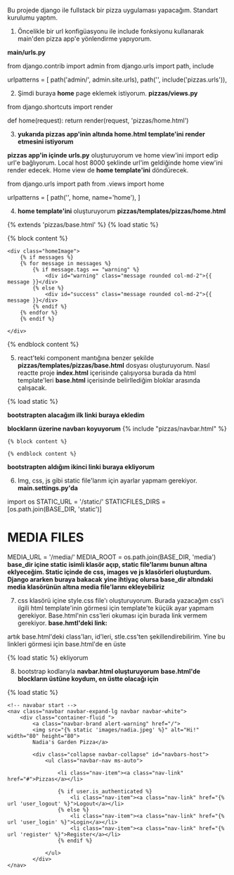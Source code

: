 Bu projede django ile fullstack bir pizza uygulaması yapacağım.
Standart kurulumu yaptım.

1. Öncelikle bir url konfigüasyonu ile include fonksiyonu kullanarak main'den pizza app'e yönlendirme yapıyorum.

**main/urls.py**

from django.contrib import admin
from django.urls import path, include

urlpatterns = [
    path('admin/', admin.site.urls),
    path('', include('pizzas.urls')),


2. Şimdi buraya **home** page eklemek istiyorum.
**pizzas/views.py**

from django.shortcuts import render

def home(request):
    return render(request, 'pizzas/home.html') 

3. **yukarıda pizzas app'inin altında home.html template'ini render etmesini istiyorum**

**pizzas app'in içinde urls.py** oluşturuyorum ve home view'ini import edip url'e bağlıyorum. Local host 8000 şeklinde url'im geldiğinde home view'ini render edecek. Home view de **home template'ini** döndürecek.

from django.urls import path
from .views import home

urlpatterns = [
    path('', home, name='home'),
]

4. **home template'ini** oluşturuyorum
**pizzas/templates/pizzas/home.html**

{% extends 'pizzas/base.html' %}
{% load static %}

{% block content %}
 

    <div class="homeImage">
        {% if messages %} 
        {% for message in messages %} 
            {% if message.tags == "warning" %}
                <div id="warning" class="message rounded col-md-2">{{ message }}</div>
            {% else %}
                <div id="success" class="message rounded col-md-2">{{ message }}</div>
            {% endif %} 
        {% endfor %} 
        {% endif %}

    </div>

        

{% endblock content %}

5. react'teki component mantığına benzer şekilde **pizzas/templates/pizzas/base.html** dosyası oluşturuyorum. Nasıl reactte proje **index.html** içerisinde çalışıyorsa burada da html template'leri **base.html** içerisinde belirllediğim bloklar arasında çalışacak.

{% load static %}
<!DOCTYPE html>
<html lang="en">
<head>
    <meta charset="UTF-8">
    <meta http-equiv="X-UA-Compatible" content="IE=edge">
    <meta name="viewport" content="width=device-width, initial-scale=1.0">

**bootstrapten alacağım ilk linki buraya ekledim**
    <link href="https://cdn.jsdelivr.net/npm/bootstrap@5.3.0-alpha1/dist/css/bootstrap.min.css" rel="stylesheet" integrity="sha384-GLhlTQ8iRABdZLl6O3oVMWSktQOp6b7In1Zl3/Jr59b6EGGoI1aFkw7cmDA6j6gD" crossorigin="anonymous">
    <link rel="stylesheet" href="{% static 'css/style.css' %}"/>
    <title>Pizza App</title>
</head>
<body>

**blockların üzerine navbarı koyuyorum**
    {% include "pizzas/navbar.html" %} 
    
    {% block content %}
        
    {% endblock content %}
        
**bootstrapten aldığım ikinci linki buraya ekliyorum**    
    <script src="https://cdn.jsdelivr.net/npm/bootstrap@5.3.0-alpha1/dist/js/bootstrap.bundle.min.js" integrity="sha384-w76AqPfDkMBDXo30jS1Sgez6pr3x5MlQ1ZAGC+nuZB+EYdgRZgiwxhTBTkF7CXvN" crossorigin="anonymous"></script>
    <script src="{% static 'js/timeout.js' %}"></script>
</body>
</html>

6. Img, css, js gibi static file'larım için ayarlar yapmam gerekiyor.
**main.settings.py'da**

import os
STATIC_URL = '/static/'
STATICFILES_DIRS = [os.path.join(BASE_DIR, 'static')]

# MEDIA FILES
MEDIA_URL = '/media/'
MEDIA_ROOT = os.path.join(BASE_DIR, 'media')
**base_dir içine static isimli klasör açıp, static file'larımı bunun altına eklyeceğim. Static içinde de css, images ve js klasörleri oluşturdum. Django ararken buraya bakacak**
**yine ihtiyaç olursa base_dir altındaki media klasörünün altına media file'larını ekleyebiliriz**

7. css klasörü içine style.css file'ı oluşturuyorum. Burada yazacağım css'i ilgili html template'inin görmesi için template'te küçük ayar yapmam gerekiyor.
Base.html'nin css'leri okuması için burada link vermem gerekiyor.
**base.hmtl'deki link:**
<link rel="stylesheet" href="{% static 'css/style.css' %}"/>
artık base.html'deki class'ları, id'leri, stle.css'ten şekillendirebilirim.
Yine bu linkleri görmesi için base.html'de en üste

{% load static %}
ekliyorum

8. bootstrap kodlarıyla **navbar.html oluşturuyorum**
**base.html'de blockların üstüne koydum, en üstte olacağı için**

{% load static %}


    <!-- navabar start -->
    <nav class="navbar navbar-expand-lg navbar navbar-white">
        <div class="container-fluid ">
            <a class="navbar-brand alert-warning" href="/">
            <img src="{% static 'images/nadia.jpeg' %}" alt="Hi!" width="80" height="80">
            Nadia's Garden Pizza</a>
            
            <div class="collapse navbar-collapse" id="navbars-host">
                <ul class="navbar-nav ms-auto">       

                    <li class="nav-item"><a class="nav-link" href="#">Pizzas</a></li>
                    
                    {% if user.is_authenticated %}
                        <li class="nav-item"><a class="nav-link" href="{% url 'user_logout' %}">Logout</a></li>
                    {% else %}
                        <li class="nav-item"><a class="nav-link" href="{% url 'user_login' %}">Login</a></li>
                        <li class="nav-item"><a class="nav-link" href="{% url 'register' %}">Register</a></li>
                    {% endif %}

                </ul>
            </div>
    </nav>